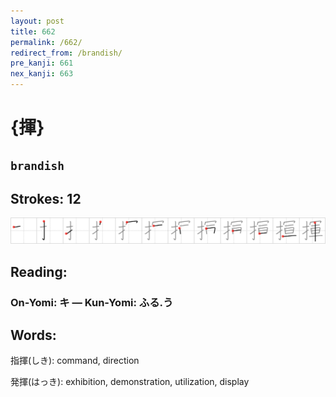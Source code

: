 ```yaml
---
layout: post
title: 662
permalink: /662/
redirect_from: /brandish/
pre_kanji: 661
nex_kanji: 663
---
```


# {揮}

## `brandish`

## Strokes: 12

<div class="stroke"><img src="../images/E68FAE.png" /></div>

## Reading:

### On-Yomi: キ &mdash; Kun-Yomi: ふる.う

## Words:

指揮(しき): command, direction

発揮(はっき): exhibition, demonstration, utilization, display
